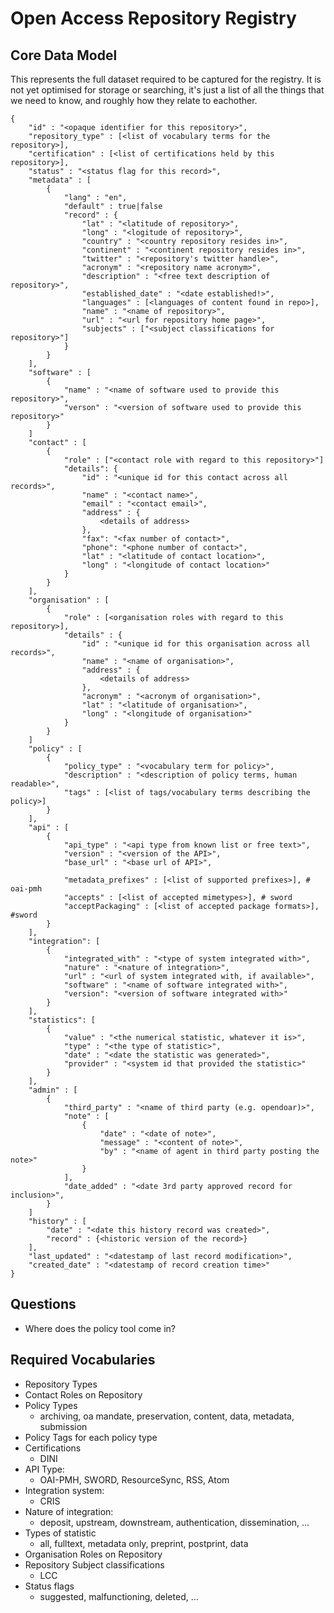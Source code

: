 # Open Access Repository Registry

## Core Data Model

This represents the full dataset required to be captured for the registry.  It is not yet optimised for storage or searching, it's just a list of all the things that we need to know, and roughly how they relate to eachother.

    {
        "id" : "<opaque identifier for this repository>",
        "repository_type" : [<list of vocabulary terms for the repository>],
        "certification" : [<list of certifications held by this repository>],
        "status" : "<status flag for this record>",
        "metadata" : [
            {
                "lang" : "en",
                "default" : true|false
                "record" : {
                    "lat" : "<latitude of repository>",
                    "long" : "<logitude of repository>",
                    "country" : "<country repository resides in>",
                    "continent" : "<continent repository resides in>",
                    "twitter" : "<repository's twitter handle>",
                    "acronym" : "<repository name acronym>",
                    "description" : "<free text description of repository>",
                    "established_date" : "<date established!>",
                    "languages" : [<languages of content found in repo>],
                    "name" : "<name of repository>",
                    "url" : "<url for repository home page>",
                    "subjects" : ["<subject classifications for repository>"]
                }
            }
        ],
        "software" : [
            {
                "name" : "<name of software used to provide this repository>",
                "verson" : "<version of software used to provide this repository>"
            }
        ]
        "contact" : [
            {
                "role" : ["<contact role with regard to this repository>"]
                "details": {
                    "id" : "<unique id for this contact across all records>",
                    "name" : "<contact name>",
                    "email" : "<contact email>",
                    "address" : {
                        <details of address>
                    },
                    "fax": "<fax number of contact>",
                    "phone": "<phone number of contact>",
                    "lat" : "<latitude of contact location>",
                    "long" : "<longitude of contact location>"
                }
            }
        ],
        "organisation" : [
            {
                "role" : [<organisation roles with regard to this repository>],
                "details" : {
                    "id" : "<unique id for this organisation across all records>",
                    "name" : "<name of organisation>",
                    "address" : {
                        <details of address>
                    },
                    "acronym" : "<acronym of organisation>",
                    "lat" : "<latitude of organisation>",
                    "long" : "<longitude of organisation>"
                }
            }
        ]
        "policy" : [
            {
                "policy_type" : "<vocabulary term for policy>",
                "description" : "<description of policy terms, human readable>",
                "tags" : [<list of tags/vocabulary terms describing the policy>]
            }
        ],
        "api" : [
            {
                "api_type" : "<api type from known list or free text>",
                "version" : "<version of the API>",
                "base_url" : "<base url of API>",
                
                "metadata_prefixes" : [<list of supported prefixes>], # oai-pmh
                "accepts" : [<list of accepted mimetypes>], # sword
                "acceptPackaging" : [<list of accepted package formats>], #sword
            }
        ],
        "integration": [
            {
                "integrated_with" : "<type of system integrated with>",
                "nature" : "<nature of integration>",
                "url" : "<url of system integrated with, if available>",
                "software" : "<name of software integrated with>",
                "version": "<version of software integrated with>"
            }
        ],
        "statistics": [
            {
                "value" : "<the numerical statistic, whatever it is>",
                "type" : "<the type of statistic>",
                "date" : "<date the statistic was generated>",
                "provider" : "<system id that provided the statistic>"
            }
        ],
        "admin" : [
            {
                "third_party" : "<name of third party (e.g. opendoar)>",
                "note" : [
                    {
                        "date" : "<date of note>",
                        "message" : "<content of note>",
                        "by" : "<name of agent in third party posting the note>"
                    }
                ],
                "date_added" : "<date 3rd party approved record for inclusion>",
            }
        ]
        "history" : [
            "date" : "<date this history record was created>",
            "record" : {<historic version of the record>}
        ],
        "last_updated" : "<datestamp of last record modification>",
        "created_date" : "<datestamp of record creation time>"
    }

## Questions

* Where does the policy tool come in?

## Required Vocabularies

* Repository Types
* Contact Roles on Repository
* Policy Types
    * archiving, oa mandate, preservation, content, data, metadata, submission
* Policy Tags for each policy type
* Certifications
    * DINI
* API Type:
    * OAI-PMH, SWORD, ResourceSync, RSS, Atom
* Integration system:
    * CRIS
* Nature of integration:
    * deposit, upstream, downstream, authentication, dissemination, ...
* Types of statistic
    * all, fulltext, metadata only, preprint, postprint, data
* Organisation Roles on Repository
* Repository Subject classifications
    * LCC
* Status flags
    * suggested, malfunctioning, deleted, ...
